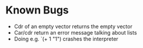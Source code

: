 # Known Bugs

* Cdr of an empty vector returns the empty vector
* Car/cdr return an error message talking about lists
* Doing e.g. `(+ 1 "1") crashes the interpreter
